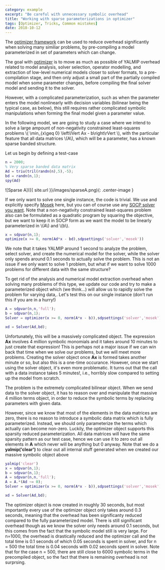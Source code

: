 ```yaml
---
category: example
excerpt: "Be careful with unnecessary symbolic overhead"
title: "Working with sparse parameterizations in optimizer"
tags: [Optimizer, Tricks, Common mistakes]
date: 2018-10-12
---
```


The [optimizer framework](/command/optimizer) can be used to reduce overhead significantly when solving many similiar problems, by pre-compiling a model parameterized in set of parameters which can change.

The goal with [optimizer](/command/optimizer) is to move as much as possible of YALMIP overhead related to model analysis, solver selection, operator modelling, and extraction of low-level numerical models closer to solver formats, to a pre-compilation stage, and then only adjust a small part of the partially compiled model when some parameter changes, before compiling the final solver model and sending it to the solver. 

However, with a complicated parameterization, such as when the parameter enters the model nonlinearly with decision variables (bilinear being the typical case, as below), this still requires rather complicated symbolic manipulations when forming the final model given a parameter value. 

In the following model, we are going to study a case where we intend to solve a large ampount of non-negativity constrained least-squares problems \\( \min_{x\geq 0} \left\lVert Ax - b\right\rVert  \\), with the particular feature that all data matrices \\(A\\), which will be a parameter, has a known sparse banded structure.

Let us begin by defining a test-case

````matlab
n = 2000;
% Very sparse banded data matrix
Ad = triu(tril(randn(n),5),-5);
bd = randn(n,1);
spy(Ad)
````

![Sparse A]({{ site.url }}/images/sparseA.png){: .center-image }

If we only want to solve one single instance, the code is trivial. We use and explicitly specify [Mosek](/solver/mosek) here, but you can of course use any [SOCP solver you want](/tags/#second-order-cone-programming-solver). Note that a non-negativity constrained least-squares problem also can be formulated as a quadratic program by squaring the objective, but we want to keep it in SOCP form as we want the model to be linearly parameterized in \\(A\\) and \\(b\\).

````matlab
x = sdpvar(n,1);
optimize(x >= 0, norm(Ad*x - bd),sdpsettings('solver','mosek'))
````

We note that it takes YALMIP around 1 second to analyze the problem, select solver, and create the numerical model for the solver, while the solver only spends around 0.1 seconds to actually solve the problem. This is not an issue if we only want to solve 1 problem, but what if we want to solve 1000 problems for different data with the same structure?

To get rid of the analysis and numerical model extraction overhead when solving many problems of this type, we update our code and try to make a parameterized object which (we think...) will allow us to rapidly solve the problem for varying data,. Let's test this on our single instance (don't run this if you are in a hurry!)

````matlab
A = sdpvar(n,n,'full');
b = sdpvar(n,1);
Solver = optimizer(x >= 0, norm(A*x - b)),sdpsettings('solver','mosek'),{A,b},x);

xd = Solver(Ad,bd);
````

Unfortunately, this will be a massively complicated object. The expression **Ax** involves 4 million symbolic monomials and it takes around 10 minutes to just create that expression! This is perhaps not a major issue if we can win back that time when we solve our problems, but we will meet more problems. Creating the solver object once **Ax** is formed takes another minute or so, but also this is a one-time occurance. However, once we start using the solver object, it's even more problematic. It turns out that the call with a data instance takes 5 minutes!, i.e., horribly slow compared to setting up the model from scratch.

The problem is the extremely complicated bilinear object. When we send data to the solver object, it has to reason over and manipulate that massive 4 million terms object, in order to reduce the symbolic terms by replacing parameters with given data. 

However, since we know that most of the elements in the data matrices are zero, there is no reason to introduce a symbolic data matrix which is fully parameterized. Instead, we should only parameterize the terms which actually can become non-zero. Luckily, the optimizer object supports this sparsity reduced parameterization. All data matrices will have the same sparsity pattern as our test case, hence we can use it to zero out all elements in **A** which never will be anything but 0 anyway. Note that we do a **yalmip('clear')** to clear out all internal stuff generated when we created our massive symbolic object above

````matlab
yalmip('clear')
x = sdpvar(n,1);
b = sdpvar(n,1);
A = sdpvar(n,n,'full');
A = A.*(Ad ~= 0);
Solver = optimizer(x >= 0, norm(A*x - b)),sdpsettings('solver','mosek'),{A,b},x);

xd = Solver(Ad,bd);
````

The optimizer object is now created in roughly 30 seconds, but most importantly every use of the optimizer object only takes around 0.3 seconds, meaning that the overhead has been significanty reduced compared to the fully parameterized model. There is still significant overhead though as we know the solver only needs around 0.1 seconds, but this comes from the fact that the symbolic model still is very large. For n=1000, the overhead is drastically reduced and the optimizer call and the total time is 0.1 seconds of which 0.05 seconds is spent in solver, and for n = 500 the total time is 0.04 seconds with 0.02 seconds spent in solver. Note that for the case n = 500, there are still close to 6000 symbolic terms in the precompiled object, so the fact that there is remaining overhead is not surprsing.



